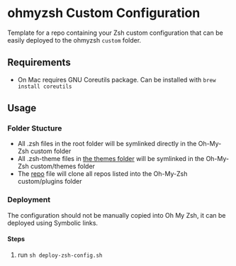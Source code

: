 # ohmyzsh Custom Configuration
Template for a repo containing your Zsh custom configuration that can be easily deployed to the ohmyzsh `custom` folder.  

## Requirements
* On Mac requires GNU Coreutils package. Can be installed with `brew install coreutils`

## Usage
### Folder Stucture
* All .zsh files in the root folder will be symlinked directly in the Oh-My-Zsh custom folder
* All .zsh-theme files in [the themes folder](./themes/) will be symlinked in the Oh-My-Zsh custom/themes folder
* The [repo](./plugins/repos) file will clone all repos listed into the Oh-My-Zsh custom/plugins folder 

### Deployment
The configuration should not be manually copied into Oh My Zsh, it can be deployed using Symbolic links.

#### Steps
1. run `sh deploy-zsh-config.sh`
